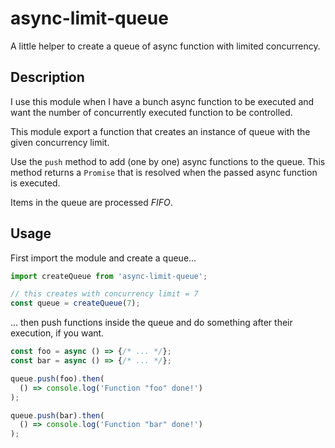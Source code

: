 # async-limit-queue
A little helper to create a queue of async function with limited concurrency.

## Description
I use this module when I have a bunch async function to be executed and want the number of concurrently executed function to be controlled.

This module export a function that creates an instance of queue with the given concurrency limit.

Use the `push` method to add (one by one) async functions to the queue. This method returns a `Promise` that is resolved when the passed async function is executed.

Items in the queue are processed _FIFO_.

## Usage

First import the module and create a queue...

```javascript
import createQueue from 'async-limit-queue';

// this creates with concurrency limit = 7
const queue = createQueue(7);
```

... then push functions inside the queue and do something after their execution, if you want.

```javascript
const foo = async () => {/* ... */};
const bar = async () => {/* ... */};

queue.push(foo).then(
  () => console.log('Function "foo" done!')
);

queue.push(bar).then(
  () => console.log('Function "bar" done!')
);
```
